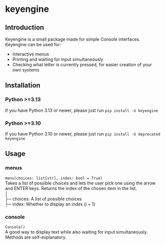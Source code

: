 # keyengine
## Introduction
Keyengine is a small package made for simple Console interfaces. Keyengine can be used for:
* Interactive menus
* Printing and waiting for input simultaneously
* Checking what letter is currently pressed, for easier creation of your own systems
## Installation
### Python >=3.13
If you have Python 3.13 or newer, please just run `pip install -U keyengine`
### Python >=3.10
If you have Python 3.10 or newer, please just run `pip install -U deprecated keyengine`
## Usage
### menus
`menu(choices: list[str], index: bool = True)`
<br>Takes a list of possible choices and lets the user pick one using the arrow and ENTER keys. Returns the index of the chosen item in the list.
<br>│
<br>├─ choices: A list of possible choices
<br>├─ index: Whether to display an index (i + 1)
### console
`Console()`
<br>A good way to display text while also waiting for input simultaneously. Methods are self-explanatory.
